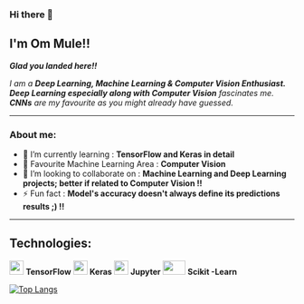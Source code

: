 ### Hi there 👋

## I'm Om Mule!!

***Glad you landed here!!***


*I am a **Deep Learning, Machine Learning & Computer Vision Enthusiast.** **Deep Learning especially along with Computer Vision** fascinates me. **CNNs** are my favourite as you might already have guessed.*

------------------

### About me: 
- 🔭 I’m currently learning   :   **TensorFlow and Keras in detail**
- 🌟 Favourite Machine Learning Area   :  **Computer Vision**
- 👯 I’m looking to collaborate on   :   **Machine Learning and Deep Learning projects; better if related to Computer Vision !!**
- ⚡ Fun fact  :   **Model's accuracy doesn't always define its predictions results ;) !!**

------------------

## Technologies: 

<img src="https://img.icons8.com/color/2x/tensorflow.png" height="25px" width="25px" alt=""> **TensorFlow** 
<img src="https://upload.wikimedia.org/wikipedia/commons/c/c9/Keras_Logo.jpg" height="25px" width="25px" alt=""> **Keras** 
<img src="https://miro.medium.com/max/1036/1*FogMIj4gYwp3fTHLZuwavQ.png" height="25px" width="25px" alt=""> **Jupyter**
<img src="https://upload.wikimedia.org/wikipedia/commons/thumb/0/05/Scikit_learn_logo_small.svg/1024px-Scikit_learn_logo_small.svg.png" height="25px" width="40px" alt=""> **Scikit -Learn**



[![Top Langs](https://github-readme-stats.vercel.app/api/top-langs/?username=Om4AI)](https://github.com/anuraghazra/github-readme-stats)
